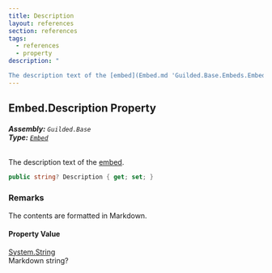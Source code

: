 ```yaml
---
title: Description
layout: references
section: references
tags:
  - references
  - property
description: "

The description text of the [embed](Embed.md 'Guilded.Base.Embeds.Embed')."
---
```


## Embed.Description Property
###### **Assembly:** `Guilded.Base`<br/>**Type:** [`Embed`](Embed.md 'Guilded.Base.Embeds.Embed')

The description text of the [embed](Embed.md 'Guilded.Base.Embeds.Embed').

```csharp
public string? Description { get; set; }
```

### Remarks
  
The contents are formatted in Markdown.

#### Property Value
[System.String](https://docs.microsoft.com/en-us/dotnet/api/System.String 'System.String')  
Markdown string?
